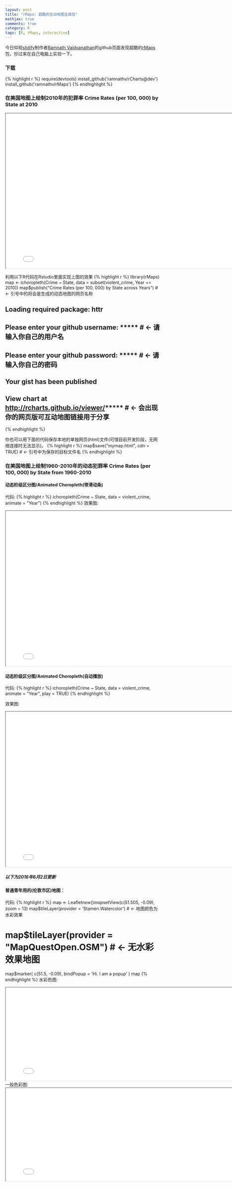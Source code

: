 ```yaml
---
layout: post
title: "rMaps: 超酷的互动地图生成包"
mathjax: true
comments: true
category: R
tags: [R, rMaps, interactive]
---
```


今日仰视[slidify](https://github.com/ramnathv/slidify)制作者[Ramnath Vaidyanathan](https://github.com/ramnathv)的github页面发现超酷的[rMaps](https://github.com/ramnathv/rMaps)包，抄过来在自己电脑上实验一下。


### 下载

{% highlight r %}
require(devtools)
install_github('ramnathv/rCharts@dev')
install_github('ramnathv/rMaps')
{% endhighlight %}


### 在美国地图上绘制2010年的犯罪率 Crime Rates (per 100, 000) by State at 2010

<iframe chart_1="" height="500" width="800" id="iframe-" class="rChart datamaps " seamless="" scrolling="no" src="
/fig/mymap.html
"></iframe>

利用以下R代码在Rstudio里面实现上图的效果
{% highlight r %}
library(rMaps)
map <- ichoropleth(Crime ~ State, data = subset(violent_crime, Year == 2010))
map$publish("Crime Rates (per 100, 000) by State across Years") # <- 引号中的将会是生成的动态地图的网页名称
## Loading required package: httr
## Please enter your github username: ***** # <- 请输入你自己的用户名
## Please enter your github password: ***** # <- 请输入你自己的密码
## Your gist has been published
## View chart at http://rcharts.github.io/viewer/***** # <- 会出现你的网页版可互动地图链接用于分享
{% endhighlight %}

你也可以用下面的代码保存本地的单独网页(html)文件(可惜目前开发阶段，无网络连接时无法显示)。
{% highlight r %}
map$save("mymap.html", cdn = TRUE) # <- 引号中为保存的目标文件名
{% endhighlight %}


### 在美国地图上绘制1960-2010年的动态犯罪率 Crime Rates (per 100, 000) by State from 1960-2010

#### 动态阶级区分图/Animated Choropleth(带滑动条)
代码:
{% highlight r %}
ichoropleth(Crime ~ State, data = violent_crime, animate = "Year")
{% endhighlight %}
效果图:
<iframe chart_1="" height="500" width="800" id="iframe-" class="rChart datamaps " seamless="" scrolling="no" src="
/fig/map_bar.html
"></iframe>

#### 动态阶级区分图/Animated Choropleth(自动播放)
代码:
{% highlight r %}
ichoropleth(Crime ~ State, data = violent_crime, animate = "Year", play = TRUE)
{% endhighlight %}

效果图:
<iframe chart_1="" height="500" width="800" id="iframe-" class="rChart datamaps " seamless="" scrolling="no" src="
/fig/map_play.html
"></iframe>


##### 以下为2016年6月2日更新

#### 普通青年用的(伦敦市区)地图： 

代码:
{% highlight r %}
map <- Leaflet$new()
map$setView(c(51.505, -0.09), zoom = 13)
map$tileLayer(provider = 'Stamen.Watercolor') # <- 地图颜色为水彩效果
# map$tileLayer(provider = "MapQuestOpen.OSM") # <- 无水彩效果地图
map$marker(
  c(51.5, -0.09),
  bindPopup = 'Hi. I am a popup'
)
map
{% endhighlight %}
水彩色图:
<iframe chart_1="" height="300" width="800" id="iframe-" class="rChart datamaps " seamless="" scrolling="no" src="
/fig/leaflet0.html
"></iframe>
一般色彩图:
<iframe chart_1="" height="300" width="800" id="iframe-" class="rChart datamaps " seamless="" scrolling="no" src="
/fig/normalLondon.html
"></iframe>